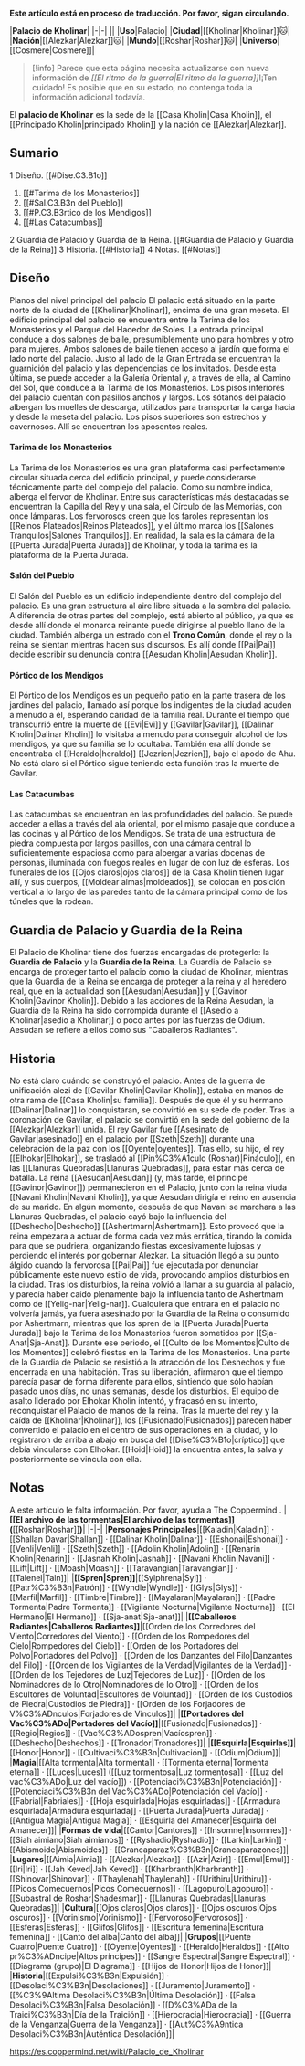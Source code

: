 **Este artículo está en proceso de traducción. Por favor, sigan circulando.**


|**Palacio de Kholinar**|
|-|-|
||
|**Uso**|Palacio|
|**Ciudad**|[[Kholinar\|Kholinar]]🐱︎|
|**Nación**|[[Alezkar\|Alezkar]]🐱︎|
|**Mundo**|[[Roshar\|Roshar]]🐱︎|
|**Universo**|[[Cosmere\|Cosmere]]|

> [!info] Parece que esta página necesita actualizarse con nueva información de *[[El ritmo de la guerra\|El ritmo de la guerra]]*!¡Ten cuidado! Es posible que en su estado, no contenga toda la información adicional todavía.

El **palacio de Kholinar** es la sede de la [[Casa Kholin\|Casa Kholin]], el [[Principado Kholin\|principado Kholin]] y la nación de [[Alezkar\|Alezkar]].

## Sumario

1 Diseño. [[#Dise.C3.B1o]] 

1. [[#Tarima de los Monasterios]] 
1. [[#Sal.C3.B3n del Pueblo]] 
1. [[#P.C3.B3rtico de los Mendigos]] 
1. [[#Las Catacumbas]] 


2 Guardia de Palacio y Guardia de la Reina. [[#Guardia de Palacio y Guardia de la Reina]] 
3 Historia. [[#Historia]] 
4 Notas. [[#Notas]] 


## Diseño
  Planos del nivel principal del palacio
El palacio está situado en la parte norte de la ciudad de [[Kholinar\|Kholinar]], encima de una gran meseta.
El edificio principal del palacio se encuentra entre la Tarima de los Monasterios y el Parque del Hacedor de Soles. La entrada principal conduce a dos salones de baile, presumiblemente uno para hombres y otro para mujeres. Ambos salones de baile tienen acceso al jardín que forma el lado norte del palacio. Justo al lado de la Gran Entrada se encuentran la guarnición del palacio y las dependencias de los invitados. Desde esta última, se puede acceder a la Galería Oriental y, a través de ella, al Camino del Sol, que conduce a la Tarima de los Monasterios.
Los pisos inferiores del palacio cuentan con pasillos anchos y largos. Los sótanos del palacio albergan los muelles de descarga, utilizados para transportar la carga hacia y desde la meseta del palacio. Los pisos superiores son estrechos y cavernosos. Allí se encuentran los aposentos reales.

#### Tarima de los Monasterios
La Tarima de los Monasterios es una gran plataforma casi perfectamente circular situada cerca del edificio principal, y puede considerarse técnicamente parte del complejo del palacio. Como su nombre indica, alberga el fervor de Kholinar. Entre sus características más destacadas se encuentran la Capilla del Rey y una sala, el Círculo de las Memorias, con once lámparas. Los fervorosos creen que los faroles representan los [[Reinos Plateados\|Reinos Plateados]], y el último marca los [[Salones Tranquilos\|Salones Tranquilos]].
En realidad, la sala es la cámara de la [[Puerta Jurada\|Puerta Jurada]] de Kholinar, y toda la tarima es la plataforma de la Puerta Jurada.

#### Salón del Pueblo
El Salón del Pueblo es un edificio independiente dentro del complejo del palacio. Es una gran estructura al aire libre situada a la sombra del palacio. A diferencia de otras partes del complejo, está abierto al público, ya que es desde allí donde el monarca reinante puede dirigirse al pueblo llano de la ciudad. También alberga un estrado con el **Trono Común**, donde el rey o la reina se sientan mientras hacen sus discursos. Es allí donde [[Pai\|Pai]] decide escribir su denuncia contra [[Aesudan Kholin\|Aesudan Kholin]].

#### Pórtico de los Mendigos
El Pórtico de los Mendigos es un pequeño patio en la parte trasera de los jardines del palacio, llamado así porque los indigentes de la ciudad acuden a menudo a él, esperando caridad de la familia real. Durante el tiempo que transcurrió entre la muerte de [[Evi\|Evi]] y [[Gavilar\|Gavilar]], [[Dalinar Kholin\|Dalinar Kholin]] lo visitaba a menudo para conseguir alcohol de los mendigos, ya que su familia se lo ocultaba. También era allí donde se encontraba el [[Heraldo\|heraldo]] [[Jezrien\|Jezrien]], bajo el apodo de Ahu. No está claro si el Pórtico sigue teniendo esta función tras la muerte de Gavilar.

#### Las Catacumbas
Las catacumbas se encuentran en las profundidades del palacio. Se puede acceder a ellas a través del ala oriental, por el mismo pasaje que conduce a las cocinas y al Pórtico de los Mendigos. Se trata de una estructura de piedra compuesta por largos pasillos, con una cámara central lo suficientemente espaciosa como para albergar a varias docenas de personas, iluminada con fuegos reales en lugar de con luz de esferas. Los funerales de los [[Ojos claros\|ojos claros]] de la Casa Kholin tienen lugar allí, y sus cuerpos, [[Moldear almas\|moldeados]], se colocan en posición vertical a lo largo de las paredes tanto de la cámara principal como de los túneles que la rodean.

## Guardia de Palacio y Guardia de la Reina
El Palacio de Kholinar tiene dos fuerzas encargadas de protegerlo: la **Guardia de Palacio** y la **Guardia de la Reina**. La Guardia de Palacio se encarga de proteger tanto el palacio como la ciudad de Kholinar, mientras que la Guardia de la Reina se encarga de proteger a la reina y al heredero real, que en la actualidad son [[Aesudan\|Aesudan]] y [[Gavinor Kholin\|Gavinor Kholin]].
Debido a las acciones de la Reina Aesudan, la Guardia de la Reina ha sido corrompida durante el [[Asedio a Kholinar\|asedio a Kholinar]] o poco antes por las fuerzas de Odium. Aesudan se refiere a ellos como sus "Caballeros Radiantes".

## Historia
No está claro cuándo se construyó el palacio. Antes de la guerra de unificación alezi de [[Gavilar Kholin\|Gavilar Kholin]], estaba en manos de otra rama de [[Casa Kholin\|su familia]]. Después de que él y su hermano [[Dalinar\|Dalinar]] lo conquistaran, se convirtió en su sede de poder. Tras la coronación de Gavilar, el palacio se convirtió en la sede del gobierno de la [[Alezkar\|Alezkar]] unida.
El rey Gavilar fue [[Asesinato de Gavilar\|asesinado]] en el palacio por [[Szeth\|Szeth]] durante una celebración de la paz con los [[Oyente\|oyentes]]. Tras ello, su hijo, el rey [[Elhokar\|Elhokar]], se trasladó al [[Pin%C3%A1culo (Roshar)\|Pináculo]], en las [[Llanuras Quebradas\|Llanuras Quebradas]], para estar más cerca de batalla. La reina [[Aesudan\|Aesudan]] (y, más tarde, el príncipe [[Gavinor\|Gavinor]]) permanecieron en el Palacio, junto con la reina viuda [[Navani Kholin\|Navani Kholin]], ya que Aesudan dirigía el reino en ausencia de su marido.
En algún momento, después de que Navani se marchara a las Llanuras Quebradas, el palacio cayó bajo la influencia del [[Deshecho\|Deshecho]] [[Ashertmarn\|Ashertmarn]]. Esto provocó que la reina empezara a actuar de forma cada vez más errática, tirando la comida para que se pudriera, organizando fiestas excesivamente lujosas y perdiendo el interés por gobernar Alezkar. La situación llegó a su punto álgido cuando la fervorosa [[Pai\|Pai]] fue ejecutada por denunciar públicamente este nuevo estilo de vida, provocando amplios disturbios en la ciudad.
Tras los disturbios, la reina volvió a llamar a su guardia al palacio, y parecía haber caído plenamente bajo la influencia tanto de Ashertmarn como de [[Yelig-nar\|Yelig-nar]]. Cualquiera que entrara en el palacio no volvería jamás, ya fuera asesinado por la Guardia de la Reina o consumido por Ashertmarn, mientras que los spren de la [[Puerta Jurada\|Puerta Jurada]] bajo la Tarima de los Monasterios fueron sometidos por [[Sja-Anat\|Sja-Anat]]. Durante ese periodo, el [[Culto de los Momentos\|Culto de los Momentos]] celebró fiestas en la Tarima de los Monasterios. Una parte de la Guardia de Palacio se resistió a la atracción de los Deshechos y fue encerrada en una habitación. Tras su liberación, afirmaron que el tiempo parecía pasar de forma diferente para ellos, sintiendo que sólo habían pasado unos días, no unas semanas, desde los disturbios.
El equipo de asalto liderado por Elhokar Kholin intentó, y fracasó en su intento, reconquistar el Palacio de manos de la reina. Tras la muerte del rey y la caída de [[Kholinar\|Kholinar]], los [[Fusionado\|Fusionados]] parecen haber convertido el palacio en el centro de sus operaciones en la ciudad, y lo registraron de arriba a abajo en busca del [[Dise%C3%B1o\|críptico]] que debía vincularse con Elhokar.  [[Hoid\|Hoid]] la encuentra antes, la salva y posteriormente se vincula con ella.

## Notas

A este artículo le falta información. Por favor, ayuda a The Coppermind .
|**[[El archivo de las tormentas\|El archivo de las tormentas]] (**[[Roshar\|Roshar]]**)**|
|-|-|
|**Personajes Principales**|[[Kaladin\|Kaladin]] · [[Shallan Davar\|Shallan]] · [[Dalinar Kholin\|Dalinar]] · [[Eshonai\|Eshonai]] · [[Venli\|Venli]] · [[Szeth\|Szeth]] · [[Adolin Kholin\|Adolin]] · [[Renarin Kholin\|Renarin]] · [[Jasnah Kholin\|Jasnah]] · [[Navani Kholin\|Navani]] · [[Lift\|Lift]] · [[Moash\|Moash]] · [[Taravangian\|Taravangian]] · [[Talenel\|Taln]]|
|**[[Spren\|Spren]]**|[[Sylphrena\|Syl]] · [[Patr%C3%B3n\|Patrón]] · [[Wyndle\|Wyndle]] · [[Glys\|Glys]] · [[Marfil\|Marfil]] · [[Timbre\|Timbre]] · [[Mayalaran\|Mayalaran]] · [[Padre Tormenta\|Padre Tormenta]] · [[Vigilante Nocturna\|Vigilante Nocturna]] · [[El Hermano\|El Hermano]] · [[Sja-anat\|Sja-anat]]|
|**[[Caballeros Radiantes\|Caballeros Radiantes]]**|[[Orden de los Corredores del Viento\|Corredores del Viento]] · [[Orden de los Rompedores del Cielo\|Rompedores del Cielo]] · [[Orden de los Portadores del Polvo\|Portadores del Polvo]] · [[Orden de los Danzantes del Filo\|Danzantes del Filo]] · [[Orden de los Vigilantes de la Verdad\|Vigilantes de la Verdad]] · [[Orden de los Tejedores de Luz\|Tejedores de Luz]] · [[Orden de los Nominadores de lo Otro\|Nominadores de lo Otro]] · [[Orden de los Escultores de Voluntad\|Escultores de Voluntad]] · [[Orden de los Custodios de Piedra\|Custodios de Piedra]] · [[Orden de los Forjadores de V%C3%ADnculos\|Forjadores de Vínculos]]|
|**[[Portadores del Vac%C3%ADo\|Portadores del Vacío]]**|[[Fusionado\|Fusionados]] · [[Regio\|Regios]] · [[Vac%C3%ADospren\|Vacíospren]] · [[Deshecho\|Deshechos]] · [[Tronador\|Tronadores]]|
|**[[Esquirla\|Esquirlas]]**|[[Honor\|Honor]] · [[Cultivaci%C3%B3n\|Cultivación]] · [[Odium\|Odium]]|
|**Magia**|[[Alta tormenta\|Alta tormenta]] · [[Tormenta eterna\|Tormenta eterna]] · [[Luces\|Luces]] ([[Luz tormentosa\|Luz tormentosa]] · [[Luz del vac%C3%ADo\|Luz del vacío]]) · [[Potenciaci%C3%B3n\|Potenciación]] · [[Potenciaci%C3%B3n del Vac%C3%ADo\|Potenciación del Vacío]] · [[Fabrial\|Fabriales]] · [[Hoja esquirlada\|Hojas esquirladas]] · [[Armadura esquirlada\|Armadura esquirlada]] · [[Puerta Jurada\|Puerta Jurada]] · [[Antigua Magia\|Antigua Magia]] · [[Esquirla del Amanecer\|Esquirla del Amanecer]]|
|**Formas de vida**|[[Cantor\|Cantores]] · [[Insomne\|Insomnes]] · [[Siah aimiano\|Siah aimianos]] · [[Ryshadio\|Ryshadio]] · [[Larkin\|Larkin]] · [[Abismoide\|Abismoides]] · [[Grancaparaz%C3%B3n\|Grancaparazones]]|
|**Lugares**|[[Aimia\|Aimia]] · [[Alezkar\|Alezkar]] · [[Azir\|Azir]] · [[Emul\|Emul]] · [[Iri\|Iri]] · [[Jah Keved\|Jah Keved]] · [[Kharbranth\|Kharbranth]] · [[Shinovar\|Shinovar]] · [[Thaylenah\|Thaylenah]] · [[Urithiru\|Urithiru]] · [[Picos Comecuernos\|Picos Comecuernos]] · [[Lagopuro\|Lagopuro]] · [[Subastral de Roshar\|Shadesmar]] · [[Llanuras Quebradas\|Llanuras Quebradas]]|
|**Cultura**|[[Ojos claros\|Ojos claros]] · [[Ojos oscuros\|Ojos oscuros]] · [[Vorinismo\|Vorinismo]] · [[Fervoroso\|Fervorosos]] · [[Esferas\|Esferas]] · [[Glifos\|Glifos]] · [[Escritura femenina\|Escritura femenina]] · [[Canto del alba\|Canto del alba]]|
|**Grupos**|[[Puente Cuatro\|Puente Cuatro]] · [[Oyente\|Oyentes]] · [[Heraldo\|Heraldos]] · [[Alto pr%C3%ADncipe\|Altos príncipes]] · [[Sangre Espectral\|Sangre Espectral]] · [[Diagrama (grupo)\|El Diagrama]] · [[Hijos de Honor\|Hijos de Honor]]|
|**Historia**|[[Expulsi%C3%B3n\|Expulsión]] · [[Desolaci%C3%B3n\|Desolaciones]] · [[Juramento\|Juramento]] · [[%C3%9Altima Desolaci%C3%B3n\|Última Desolación]] · [[Falsa Desolaci%C3%B3n\|Falsa Desolación]] · [[D%C3%ADa de la Traici%C3%B3n\|Día de la Traición]] · [[Hierocracia\|Hierocracia]] · [[Guerra de la Venganza\|Guerra de la Venganza]] · [[Aut%C3%A9ntica Desolaci%C3%B3n\|Auténtica Desolación]]|



https://es.coppermind.net/wiki/Palacio_de_Kholinar